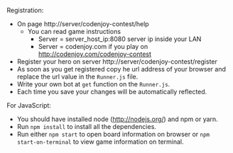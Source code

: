 Registration:
- On page http://server/codenjoy-contest/help
    + You can read game instructions
        * Server = server_host_ip:8080 server ip inside your LAN
        * Server = codenjoy.com if you play on http://codenjoy.com/codenjoy-contest
- Register your hero on server http://server/codenjoy-contest/register
- As soon as you get registered copy he url address of your browser and replace the url value in the `Runner.js` file.
- Write your own bot at `get` function on the `Runner.js`.
- Each time you save your changes will be automatically reflected.

For JavaScript:

- You should have installed node (http://nodejs.org/) and npm or yarn.
- Run `npm install` to install all the dependencies.
- Run either `npm start` to open board information on browser or `npm start-on-terminal` to view game information on terminal.